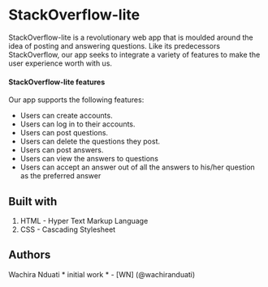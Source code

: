 # StackOverflow-lite

StackOverflow-lite is a revolutionary web app that is moulded around the idea of posting and answering questions. Like its predecessors StackOverflow, our app seeks to integrate a variety of features to make the user experience worth with us.

#### StackOverflow-lite features

Our app supports the following features: 
- Users can create accounts.
- Users can log in to their accounts.
- Users can post questions.
- Users can delete the questions they post.
- Users can post answers.
- Users can view the answers to questions
- Users can accept an answer out of all the answers to his/her question as the preferred answer

## Built with
1. HTML - Hyper Text Markup Language	
2. CSS - Cascading Stylesheet

## Authors
Wachira Nduati * initial work * - [WN]  (@wachiranduati)



